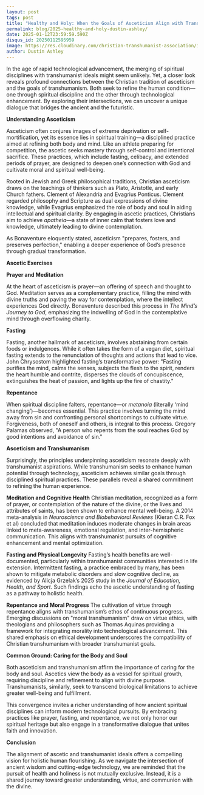 ```yaml
---
layout: post
tags: post
title: "Healthy and Holy: When the Goals of Asceticism Align with Transhumanism"
permalink: blog/2025-healthy-and-holy-dustin-ashley/
date: 2025-01-12T23:59:59.590Z
disqus_id: 20250112595959
image: https://res.cloudinary.com/christian-transhumanist-association/image/upload/v1681822326/micahredding_a_simple_minimalist_depiction_of_a_crucifix_e3a6eeec-80a8-4b64-9cc8-f0bedc6360d2_mqktno.png
author: Dustin Ashley
---
```


In the age of rapid technological advancement, the merging of spiritual disciplines with transhumanist ideals might seem unlikely. Yet, a closer look reveals profound connections between the Christian tradition of asceticism and the goals of transhumanism. Both seek to refine the human condition—one through spiritual discipline and the other through technological enhancement. By exploring their intersections, we can uncover a unique dialogue that bridges the ancient and the futuristic.

**Understanding Asceticism**

Asceticism often conjures images of extreme deprivation or self-mortification, yet its essence lies in spiritual training—a disciplined practice aimed at refining both body and mind. Like an athlete preparing for competition, the ascetic seeks mastery through self-control and intentional sacrifice. These practices, which include fasting, celibacy, and extended periods of prayer, are designed to deepen one’s connection with God and cultivate moral and spiritual well-being.

Rooted in Jewish and Greek philosophical traditions, Christian asceticism draws on the teachings of thinkers such as Plato, Aristotle, and early Church fathers. Clement of Alexandria and Evagrius Ponticus. Clement regarded philosophy and Scripture as dual expressions of divine knowledge, while Evagrius emphasized the role of body and soul in aiding intellectual and spiritual clarity. By engaging in ascetic practices, Christians aim to achieve _apatheia_—a state of inner calm that fosters love and knowledge, ultimately leading to divine contemplation.

As Bonaventure eloquently stated, asceticism "prepares, fosters, and preserves perfection," enabling a deeper experience of God’s presence through gradual transformation.

**Ascetic Exercises**

**Prayer and Meditation**

At the heart of asceticism is prayer—an offering of speech and thought to God. Meditation serves as a complementary practice, filling the mind with divine truths and paving the way for contemplation, where the intellect experiences God directly. Bonaventure described this process in _The Mind’s Journey to God_, emphasizing the indwelling of God in the contemplative mind through overflowing charity.

**Fasting**

Fasting, another hallmark of asceticism, involves abstaining from certain foods or indulgences. While it often takes the form of a vegan diet, spiritual fasting extends to the renunciation of thoughts and actions that lead to vice. John Chrysostom highlighted fasting’s transformative power: "Fasting purifies the mind, calms the senses, subjects the flesh to the spirit, renders the heart humble and contrite, disperses the clouds of concupiscence, extinguishes the heat of passion, and lights up the fire of chastity."

**Repentance**

When spiritual discipline falters, repentance—or _metanoia_ (literally ‘mind changing’)—becomes essential. This practice involves turning the mind away from sin and confronting personal shortcomings to cultivate virtue. Forgiveness, both of oneself and others, is integral to this process. Gregory Palamas observed, "A person who repents from the soul reaches God by good intentions and avoidance of sin."

**Asceticism and Transhumanism**

Surprisingly, the principles underpinning asceticism resonate deeply with transhumanist aspirations. While transhumanism seeks to enhance human potential through technology, asceticism achieves similar goals through disciplined spiritual practices. These parallels reveal a shared commitment to refining the human experience.

**Meditation and Cognitive Health** Christian meditation, recognized as a form of prayer, or contemplation of the nature of the divine, or the lives and attributes of saints, has been shown to enhance mental well-being. A 2014 meta-analysis in _Neuroscience and Biobehavioral Reviews_ (Kieran C.R. Fox et al) concluded that meditation induces moderate changes in brain areas linked to meta-awareness, emotional regulation, and inter-hemispheric communication. This aligns with transhumanist pursuits of cognitive enhancement and mental optimization.

**Fasting and Physical Longevity** Fasting’s health benefits are well-documented, particularly within transhumanist communities interested in life extension. Intermittent fasting, a practice embraced by many, has been shown to mitigate metabolic disorders and slow cognitive decline, as evidenced by Alicja Grzelak’s 2025 study in the _Journal of Education, Health, and Sport_. Such findings echo the ascetic understanding of fasting as a pathway to holistic health.

**Repentance and Moral Progress** The cultivation of virtue through repentance aligns with transhumanism’s ethos of continuous progress. Emerging discussions on "moral transhumanism" draw on virtue ethics, with theologians and philosophers such as Thomas Aquinas providing a framework for integrating morality into technological advancement. This shared emphasis on ethical development underscores the compatibility of Christian transhumanism with broader transhumanist goals.

**Common Ground: Caring for the Body and Soul**

Both asceticism and transhumanism affirm the importance of caring for the body and soul. Ascetics view the body as a vessel for spiritual growth, requiring discipline and refinement to align with divine purpose. Transhumanists, similarly, seek to transcend biological limitations to achieve greater well-being and fulfillment.

This convergence invites a richer understanding of how ancient spiritual disciplines can inform modern technological pursuits. By embracing practices like prayer, fasting, and repentance, we not only honor our spiritual heritage but also engage in a transformative dialogue that unites faith and innovation.

**Conclusion**

The alignment of ascetic and transhumanist ideals offers a compelling vision for holistic human flourishing. As we navigate the intersection of ancient wisdom and cutting-edge technology, we are reminded that the pursuit of health and holiness is not mutually exclusive. Instead, it is a shared journey toward greater understanding, virtue, and communion with the divine.
